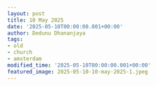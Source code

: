 ```yaml
---
layout: post
title: 10 May 2025
date: '2025-05-10T00:00:00.001+00:00'
author: Dedunu Dhananjaya
tags:
- old
- church
- amsterdam 
modified_time: '2025-05-10T00:00:00.001+00:00'
featured_image: 2025-05-10-10-may-2025-1.jpeg
---
```


